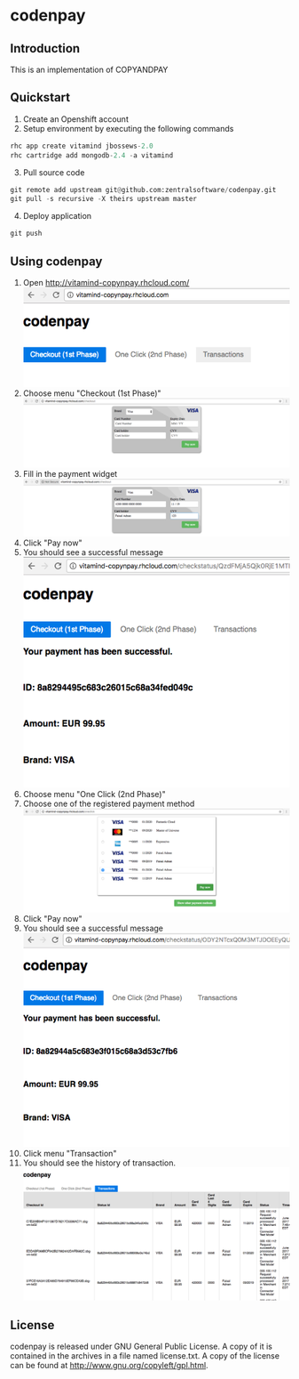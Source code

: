 # codenpay #

## Introduction ##
This is an implementation of COPYANDPAY 

## Quickstart ##
1. Create an Openshift account
2. Setup environment by executing the following commands
```python
rhc app create vitamind jbossews-2.0
rhc cartridge add mongodb-2.4 -a vitamind
```
3. Pull source code
```python
git remote add upstream git@github.com:zentralsoftware/codenpay.git
git pull -s recursive -X theirs upstream master
```
4. Deploy application
```python
git push
```

## Using codenpay ##
1. Open http://vitamind-copynpay.rhcloud.com/
![alt text](https://github.com/zentralsoftware/codenpay/blob/master/docs/images/Step001.png "Step 1")
2. Choose menu "Checkout (1st Phase)"
![alt text](https://github.com/zentralsoftware/codenpay/blob/master/docs/images/Step002.png "Step 2")
3. Fill in the payment widget
![alt text](https://github.com/zentralsoftware/codenpay/blob/master/docs/images/Step003.png "Step 3")
4. Click "Pay now"
5. You should see a successful message
![alt text](https://github.com/zentralsoftware/codenpay/blob/master/docs/images/Step005.png "Step 5")
6. Choose menu "One Click (2nd Phase)"
7. Choose one of the registered payment method
![alt text](https://github.com/zentralsoftware/codenpay/blob/master/docs/images/Step007.png "Step 7")
8. Click "Pay now"
9. You should see a successful message
![alt text](https://github.com/zentralsoftware/codenpay/blob/master/docs/images/Step009.png "Step 9")
10. Click menu "Transaction"
11. You should see the history of transaction.
![alt text](https://github.com/zentralsoftware/codenpay/blob/master/docs/images/Step011.png "Step 11")

## License ##
codenpay is released under GNU General Public License. A copy of it is contained in the archives in a file named license.txt. A copy of the license can be found at http://www.gnu.org/copyleft/gpl.html.
